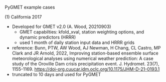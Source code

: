 PyGMET example cases

(1) California 2017
  - Developed for GMET v2.0 (A. Wood, 20210903)
    - GMET capabilties:  kfold_xval, station weighting options, and dynamic predictors (HRRR)
    - used 1 month of daily station input data and HRRR grids
  - reference:
      Bunn, PTW, AW Wood, AJ Newman, H Chang, CL Castro, MP Clark and JR Arnold, 2022, Improving station-based ensemble surface meteorological 
        analyses using numerical weather prediction: A case study of the Oroville Dam crisis precipitation event. J. Hydromet. 23(7), 1155-1169. 
        https://doi-org.cuucar.idm.oclc.org/10.1175/JHM-D-21-0193.1
  - truncated to 10 days and used for PyGMET
